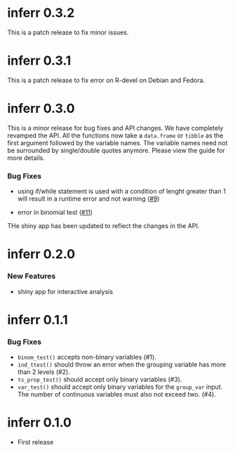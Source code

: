 # inferr 0.3.2

This is a patch release to fix minor issues.

# inferr 0.3.1

This is a patch release to fix error on R-devel on Debian and Fedora.

# inferr 0.3.0

This is a minor release for bug fixes and API changes. We have completely revamped the API. All the functions now take a `data.frame` or `tibble` as the first argument followed by the variable names. The variable names need not be surrounded by single/double quotes anymore. Please view the guide for more details.

### Bug Fixes

- using if/while statement is used with a condition of lenght greater than 1 will result in a runtime error and not warning  ([#9](https://github.com/rsquaredacademy/inferr/issues/9))

- error in binomial test ([#11](https://github.com/rsquaredacademy/inferr/issues/11))

THe shiny app has been updated to reflect the changes in the API.

# inferr 0.2.0

### New Features

- shiny app for interactive analysis

# inferr 0.1.1

### Bug Fixes

* `binom_test()` accepts non-binary variables (#1).
* `ind_ttest()` should throw an error when the grouping variable has more than 2 levels (#2).
* `ts_prop_test()` should accept only binary variables (#3).
* `var_test()`  should accept only binary variables for the `group_var` input. The number of continuous variables must also not exceed two. (#4).

# inferr 0.1.0

* First release
